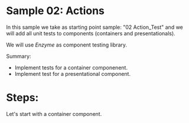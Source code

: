 # Sample 02: Actions

In this sample we take as starting point sample: "02 Action_Test" and we will add all unit tests to components (containers and presentationals).

We will use _Enzyme_ as component testing library.

Summary:

- Implement tests for a container componenent.
- Implement test for a presentational component.


# Steps:

Let's start with a container component.
